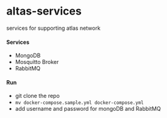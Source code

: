 # altas-services
services for supporting atlas network

#### Services
* MongoDB
* Mosquitto Broker
* RabbitMQ

#### Run
* git clone the repo
* `mv docker-compose.sample.yml docker-compose.yml`
* add username and password for mongoDB and RabbitMQ
